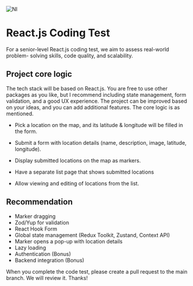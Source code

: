 
![NI](https://res.cloudinary.com/dbqyaigcg/image/upload/v1741494817/Untitled_kyeqj5.jpg)

# React.js Coding Test

For a senior-level React.js coding test, we aim to assess real-world problem-
solving skills, code quality, and scalability.


## Project core logic

The tech stack will be based on React.js. You are free to use other packages as you
like, but I recommend including state management, form validation, and a good UX
experience. The project can be improved based on your ideas, and you can add
additional features. The core logic is as mentioned.

- Pick a location on the map, and its latitude & longitude will be filled in the form.

- Submit a form with location details (name, description, image, latitude, longitude).

- Display submitted locations on the map as markers.

- Have a separate list page that shows submitted locations

- Allow viewing and editing of locations from the list.


## Recommendation

- Marker dragging
- Zod/Yup for validation
- React Hook Form
- Global state management (Redux Toolkit, Zustand, Context API)
- Marker opens a pop-up with location details
- Lazy loading
- Authentication (Bonus)
- Backend integration (Bonus)



When you complete the code test, please create a pull request to the main branch. We will review it. Thanks!

